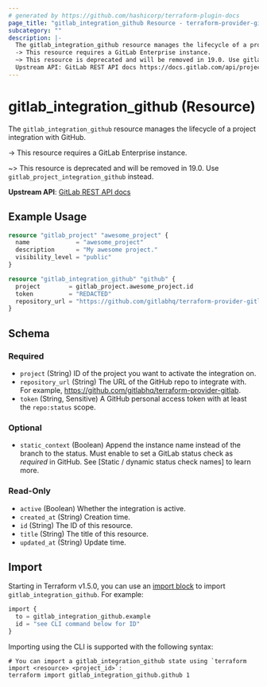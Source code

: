 ```yaml
---
# generated by https://github.com/hashicorp/terraform-plugin-docs
page_title: "gitlab_integration_github Resource - terraform-provider-gitlab"
subcategory: ""
description: |-
  The gitlab_integration_github resource manages the lifecycle of a project integration with GitHub.
  -> This resource requires a GitLab Enterprise instance.
  ~> This resource is deprecated and will be removed in 19.0. Use gitlab_project_integration_github instead.
  Upstream API: GitLab REST API docs https://docs.gitlab.com/api/project_integrations/#github
---
```


# gitlab_integration_github (Resource)

The `gitlab_integration_github` resource manages the lifecycle of a project integration with GitHub.

-> This resource requires a GitLab Enterprise instance.

~> This resource is deprecated and will be removed in 19.0. Use `gitlab_project_integration_github` instead.

**Upstream API**: [GitLab REST API docs](https://docs.gitlab.com/api/project_integrations/#github)

## Example Usage

```terraform
resource "gitlab_project" "awesome_project" {
  name             = "awesome_project"
  description      = "My awesome project."
  visibility_level = "public"
}

resource "gitlab_integration_github" "github" {
  project        = gitlab_project.awesome_project.id
  token          = "REDACTED"
  repository_url = "https://github.com/gitlabhq/terraform-provider-gitlab"
}
```

<!-- schema generated by tfplugindocs -->
## Schema

### Required

- `project` (String) ID of the project you want to activate the integration on.
- `repository_url` (String) The URL of the GitHub repo to integrate with. For example, https://github.com/gitlabhq/terraform-provider-gitlab.
- `token` (String, Sensitive) A GitHub personal access token with at least the `repo:status` scope.

### Optional

- `static_context` (Boolean) Append the instance name instead of the branch to the status. Must enable to set a GitLab status check as _required_ in GitHub. See [Static / dynamic status check names] to learn more.

### Read-Only

- `active` (Boolean) Whether the integration is active.
- `created_at` (String) Creation time.
- `id` (String) The ID of this resource.
- `title` (String) The title of this resource.
- `updated_at` (String) Update time.

## Import

Starting in Terraform v1.5.0, you can use an [import block](https://developer.hashicorp.com/terraform/language/import) to import `gitlab_integration_github`. For example:

```terraform
import {
  to = gitlab_integration_github.example
  id = "see CLI command below for ID"
}
```

Importing using the CLI is supported with the following syntax:

```shell
# You can import a gitlab_integration_github state using `terraform import <resource> <project_id>`:
terraform import gitlab_integration_github.github 1
```
